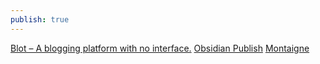 ```yaml
---
publish: true
---
```

[Blot – A blogging platform with no interface.](https://blot.im)
[Obsidian Publish](https://obsidian.md/publish)
[Montaigne](<../Montaigne>)
